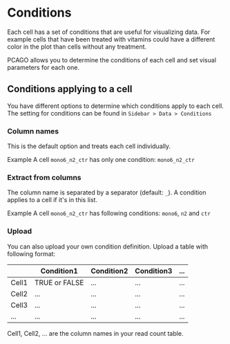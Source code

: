 # Conditions

Each cell has a set of conditions that are useful for visualizing data.
For example cells that have been treated with vitamins could have a different color
in the plot than cells without any treatment.

PCAGO allows you to determine the conditions of each cell and set visual parameters for each one.

## Conditions applying to a cell

You have different options to determine which conditions apply to each cell.
The setting for conditions can be found in `Sidebar > Data > Conditions`

### Column names

This is the default option and treats each cell individually.

<div class="well help-box">
<label>Example</label> A cell <code>mono6_n2_ctr</code> has only one condition: <code>mono6_n2_ctr</code>
</div>

### Extract from columns

The column name is separated by a separator (default: `_`). A condition applies to a cell
if it's in this list.

<div class="well help-box">
<label>Example</label> A cell <code>mono6_n2_ctr</code> has following conditions: <code>mono6</code>, <code>n2</code> and <code>ctr</code>
</div>

### Upload

You can also upload your own condition definition. Upload a table with following format:

|       | Condition1    | Condition2 | Condition3 | ... |
|-------|---------------|------------|------------|-----|
| Cell1 | TRUE or FALSE | ...        | ...        | ... |
| Cell2 | ...           | ...        | ...        | ... |
| Cell3 | ...           | ...        | ...        | ... |
| ...   | ...           | ...        | ...        | ... |

Cell1, Cell2, ... are the column names in your read count table.
